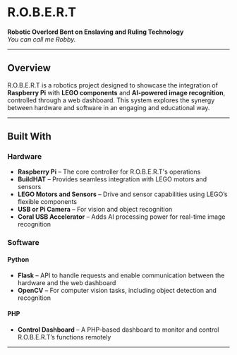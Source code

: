 # R.O.B.E.R.T
**Robotic Overlord Bent on Enslaving and Ruling Technology**  
*You can call me Robby.*

---

## Overview
R.O.B.E.R.T is a robotics project designed to showcase the integration of **Raspberry Pi** with **LEGO components** and **AI-powered image recognition**, controlled through a web dashboard.
This system explores the synergy between hardware and software in an engaging and educational way.

---

## Built With

### Hardware
- **Raspberry Pi** – The core controller for R.O.B.E.R.T's operations
- **BuildHAT** – Provides seamless integration with LEGO motors and sensors
- **LEGO Motors and Sensors** – Drive and sensor capabilities using LEGO’s flexible components
- **USB or Pi Camera** – For vision and object recognition
- **Coral USB Accelerator** – Adds AI processing power for real-time image recognition

### Software

#### Python
- **Flask** – API to handle requests and enable communication between the hardware and the web dashboard
- **OpenCV** – For computer vision tasks, including object detection and recognition

#### PHP
- **Control Dashboard** – A PHP-based dashboard to monitor and control R.O.B.E.R.T’s functions remotely

---

